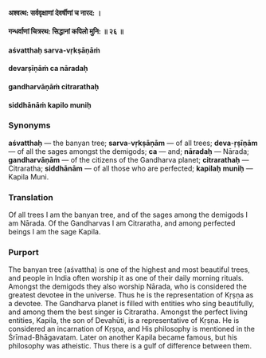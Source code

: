 #### अश्वत्थ: सर्ववृक्षाणां देवर्षीणां च नारद: ।
#### गन्धर्वाणां चित्ररथ: सिद्धानां कपिलो मुनि: ॥ २६ ॥

#### aśvatthaḥ sarva-vṛkṣāṇāṁ
#### devarṣīṇāṁ ca nāradaḥ
#### gandharvāṇāṁ citrarathaḥ
#### siddhānāṁ kapilo muniḥ

### Synonyms

**aśvatthaḥ** — the banyan tree; **sarva**-**vṛkṣāṇām** — of all trees; **deva**-**ṛṣīṇām** — of all the sages amongst the demigods; **ca** — and; **nāradaḥ** — Nārada; **gandharvāṇām** — of the citizens of the Gandharva planet; **citrarathaḥ** — Citraratha; **siddhānām** — of all those who are perfected; **kapilaḥ** **muniḥ** — Kapila Muni.

### Translation

Of all trees I am the banyan tree, and of the sages among the demigods I am Nārada. Of the Gandharvas I am Citraratha, and among perfected beings I am the sage Kapila.

### Purport

The banyan tree (aśvattha) is one of the highest and most beautiful trees, and people in India often worship it as one of their daily morning rituals. Amongst the demigods they also worship Nārada, who is considered the greatest devotee in the universe. Thus he is the representation of Kṛṣṇa as a devotee. The Gandharva planet is filled with entities who sing beautifully, and among them the best singer is Citraratha. Amongst the perfect living entities, Kapila, the son of Devahūti, is a representative of Kṛṣṇa. He is considered an incarnation of Kṛṣṇa, and His philosophy is mentioned in the Śrīmad-Bhāgavatam. Later on another Kapila became famous, but his philosophy was atheistic. Thus there is a gulf of difference between them.